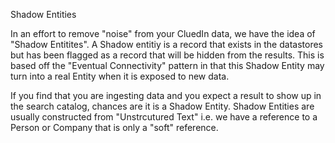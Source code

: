 Shadow Entities

In an effort to remove "noise" from your CluedIn data, we have the idea of "Shadow Entitites". A Shadow entitiy is a record that exists in the datastores but has been flagged as a record that will be hidden from the results. This is based off the "Eventual Connectivity" pattern in that this Shadow Entity may turn into a real Entity when it is exposed to new data. 

If you find that you are ingesting data and you expect a result to show up in the search catalog, chances are it is a Shadow Entity. Shadow Entities are usually constructed from "Unstrcutured Text" i.e. we have a reference to a Person or Company that is only a "soft" reference. 
